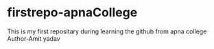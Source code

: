 # firstrepo-apnaCollege
This is my first repositary during learning the github from apna college
<br>
Author-Amit yadav
